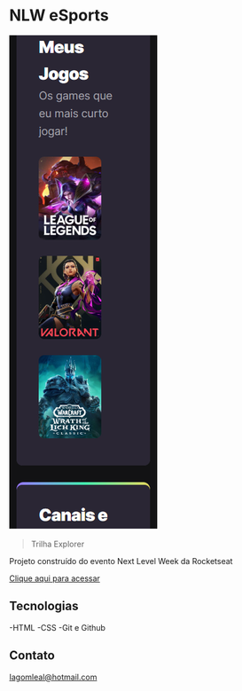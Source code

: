 # NLW eSports 

![preview](./.github/preview.png)

>Trilha Explorer

Projeto construído do evento Next Level Week da Rocketseat

[Clique aqui para acessar](https://IagoLeal1.github.io/nlw)


## Tecnologias
-HTML
-CSS
-Git e Github


## Contato
Iagomleal@hotmail.com
